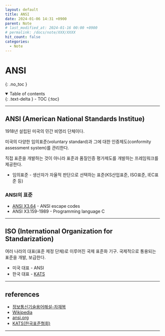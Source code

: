 ```yaml
---
layout: default
title: ANSI
date: 2024-01-06 14:31 +0900
parent: Note
# last_modified_at: 2024-01-16 00:00 +0900
# permalink: /docs/note/XXX/XXXX
hit_count: false
categories:
  - Note
---
```


# ANSI
{: .no_toc }
<details open markdown="block">
  <summary>
    Table of contents
  </summary>
  {: .text-delta }
- TOC
{:toc}
</details>

<hr>

## ANSI (American National Standards Institue)

1918년 설립된 미국의 민간 비영리 단체이다.        

미국의 다양한 임의표준(voluntary standard)과 그에 대한 인증제도(conformity assessment system)를 관리한다.

직접 표준을 개발하는 것이 아니라 표준과 품질인증 평가제도를 개발하는 프레임워크를 제공한다.

* 임의표준 - 생산자가 자율적 판단으로 선택하는 표준(KS산업표준, ISO표준, IEC표준 등)

### ANSI의 표준

* [ANSI X3.64](http://mkparkqq.github.io/docs/note/2024-01-04-ansi-escape-code.html) - ANSI escape codes
* ANSI X3.159-1989 - Programming language C

<hr>

## ISO (International Organization for Standarization)

여러 나라의 대표(표준 제정 단체)로 이루어진 국제 표준화 기구. 국제적으로 통용되는 표준을 개발, 보급한다.

* 미국 대표 - ANSI
* 한국 대표 - [KATS](https://www.kats.go.kr/main.do)

<hr>

## references

* [정보통신기술용어해설-차재복](http://www.ktword.co.kr/test/view/view.php?nav=2&no=243&sh=ansi)
* [Wikipedia](https://en.wikipedia.org/wiki/ANSI_C)
* [ansi.org](https://www.ansi.org/about/introduction)
* [KATS(한국표준협회)](https://www.ksa.or.kr/ksa_kr/839/subview.do)
<hr>

